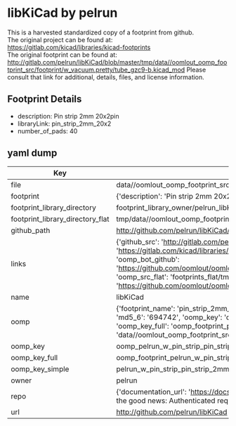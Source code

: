 # libKiCad by pelrun  
This is a harvested standardized copy of a footprint from github.  
The original project can be found at:  
https://gitlab.com/kicad/libraries/kicad-footprints  
The original footprint can be found at:
http://gitlab.com/pelrun/libKiCad/blob/master/tmp/data//oomlout_oomp_footprint_src/footprint/w_vacuum.pretty/tube_gzc9-b.kicad_mod
Please consult that link for additional, details, files, and license information.  
## Footprint Details
* description: Pin strip 2mm 20x2pin  
* libraryLink: pin_strip_2mm_20x2  
* number_of_pads: 40  
## yaml dump  
| Key | Value |  
| --- | --- |  
| file | data//oomlout_oomp_footprint_src/libKiCad/footprint/w_pin_strip.pretty/pin_strip_2mm_20x2.kicad_mod |  
| footprint | {'description': 'Pin strip 2mm 20x2pin', 'libraryLink': 'pin_strip_2mm_20x2', 'number_of_pads': 40} |  
| footprint_library_directory | footprint_library_owner/pelrun_libKiCad |  
| footprint_library_directory_flat | tmp/data//oomlout_oomp_footprint_src/footprints_flat/pelrun_w_pin_strip_pin_strip_2mm_20x2/working |  
| github_path | http://github.com/pelrun/libKiCad/blob/master/tmp/data//oomlout_oomp_footprint_src/footprint/w_pin_strip.pretty/pin_strip_2mm_20x2.kicad_mod |  
| links | {'github_src': 'http://gitlab.com/pelrun/libKiCad/blob/master/tmp/data//oomlout_oomp_footprint_src/footprint/w_vacuum.pretty/tube_gzc9-b.kicad_mod', 'github_src_repo': 'https://gitlab.com/kicad/libraries/kicad-footprints', 'oomp_bot': 'tmp/data//oomlout_oomp_footprint_src/footprints/pelrun_w_pin_strip_pin_strip_2mm_20x2/working', 'oomp_bot_github': 'https://github.com/oomlout/oomlout_oomp_footprint_bot/tree/main/tmp/data//oomlout_oomp_footprint_src/footprints/pelrun_w_pin_strip_pin_strip_2mm_20x2/working', 'oomp_src_flat': 'footprints_flat/tmp/data//oomlout_oomp_footprint_src/footprints_flat/pelrun_w_pin_strip_pin_strip_2mm_20x2/working', 'oomp_src_flat_github': 'https://github.com/oomlout/oomlout_oomp_footprint_src/tree/main/tmp/data//oomlout_oomp_footprint_src/footprints_flat/pelrun_w_pin_strip_pin_strip_2mm_20x2/working'} |  
| name | libKiCad |  
| oomp | {'footprint_name': 'pin_strip_2mm_20x2', 'library_name': 'w_pin_strip', 'md5': '694742d2b99b87cf72b1c6f8e8bd98fd', 'md5_10': '694742d2b9', 'md5_5': '69474', 'md5_6': '694742', 'oomp_key': 'oomp_pelrun_w_pin_strip_pin_strip_2mm_20x2', 'oomp_key_extra': 'oomp_footprint_pelrun_w_pin_strip_pin_strip_2mm_20x2', 'oomp_key_full': 'oomp_footprint_pelrun_w_pin_strip_pin_strip_2mm_20x2_694742', 'oomp_key_simple': 'pelrun_w_pin_strip_pin_strip_2mm_20x2', 'original_filename': 'data//oomlout_oomp_footprint_src/libKiCad/footprint/w_pin_strip.pretty/pin_strip_2mm_20x2.kicad_mod', 'owner_name': 'pelrun'} |  
| oomp_key | oomp_pelrun_w_pin_strip_pin_strip_2mm_20x2 |  
| oomp_key_full | oomp_footprint_pelrun_w_pin_strip_pin_strip_2mm_20x2 |  
| oomp_key_simple | pelrun_w_pin_strip_pin_strip_2mm_20x2 |  
| owner | pelrun |  
| repo | {'documentation_url': 'https://docs.github.com/rest/overview/resources-in-the-rest-api#rate-limiting', 'message': "API rate limit exceeded for 84.66.142.224. (But here's the good news: Authenticated requests get a higher rate limit. Check out the documentation for more details.)"} |  
| url | http://github.com/pelrun/libKiCad |  

